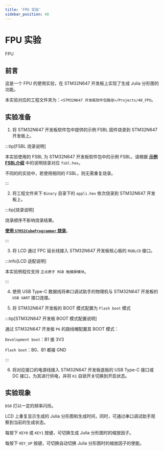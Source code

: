 ```yaml
---
title: 'FPU 实验'
sidebar_position: 48
---
```


# FPU 实验

FPU

## 前言

这是一个 FPU 的使用实验，在 STM32N647 开发板上实现了生成 Julia 分形图的功能。

本实验对应的工程文件夹为：`<STM32N647 开发板软件包路径>/Projects/48_FPU`。

## 实验准备

1. 将 STM32N647 开发板软件包中提供的示例 FSBL 固件烧录到 STM32N647 开发板上。

:::tip[FSBL 烧录说明]

本实验使用的 FSBL 为 STM32N647 开发板软件包中的示例 FSBL，请根据 [**示例 FSBL介绍**](../start-guide/software-package/software-package.md#fsbl) 中的说明烧录对应 `fsbl.hex`。

不同的的实验中，若使用相同的 FSBL，则无需重复烧录。

:::

2. 将工程文件夹下 `Binary` 目录下的 `appli.hex` 依次烧录到 STM32N647 开发板上。

:::tip[烧录说明]

烧录顺序不影响烧录结果。

[**使用 `STM32CubeProgrammer` 烧录**](../start-guide/start-development/step-by-step.md#step-3-使用-stm32cubeprogrammer-烧录)。

:::

3. 将 LCD 通过 FPC 延长线接入 STM32N647 开发板核心板的 `RGBLCD` 接口。

:::info[LCD 适配说明]

本实验例程仅支持 `正点原子 RGB 触摸屏模块`。

:::

4. 使用 USB Type-C 数据线将串口调试助手的物理机与 STM32N647 开发板的 `USB UART` 接口连接。

5. 将 STM32N647 开发板的 BOOT 模式配置为 `Flash boot` 模式

:::tip[STM32N647 开发板 BOOT 模式配置说明]

通过 STM32N647 开发板 `P6` 的跳线帽配置其 BOOT 模式：

`Development boot`：B1 接 3V3

`Flash boot`：B0、B1 都接 GND

:::

6. 将对应接口的电源线接入 STM32N647 开发板底板的 USB Type-C 接口或 DC 接口，为其进行供电，并将 `K1` 自锁开关切换到开启状态。

## 实验现象

`DS0` 灯以一定的频率闪烁。

LCD 上重复显示生成的 Julia 分形图和生成时间，同时，可通过串口调试助手观察到当前的生成状态。

每按下 `KEY0` 或 `KEY1` 按键，可切换生成 Julia 分形图时的缩放因子。

每按下 `KEY_UP` 按键，可切换自动切换 Julia 分形图时的缩放因子的使能。